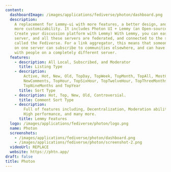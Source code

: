 ```yaml
---
content:
  dashboardImage: /images/applications/fediverse/photon/dashboard.png
  description:
    A replacement for Lemmy-ui with more features, a better design, and
    more customizability. It includes Photon UI + Lemmy (an Open-source Reddit alternative.
    Create your discussion platform with Lemmy) With Lemmy, you can easily host your
    server, and all these servers are federated, and connected to the same universe,
    called the Fediverse. For a link aggregator, this means that someone registered
    on one server can subscribe to communities elsewhere, and can have discussions
    with people on a completely different server.
  features:
    - description: All Local, Subscribed, and Moderator
      title: Listing Type
    - description:
        Active, Hot, New, Old, TopDay, TopWeek, TopMonth, TopAll, MostComments,
        NewComments, TopHour, TopSixHour, TopTwelveHour, TopThreeMonths, TopSixMonths,
        TopNineMonths and TopYear
      title: Sort Type
    - description: Hot, Top, New, Old, Controversial.
      title: Comment Sort Type
    - description:
        Full of features including, Decentralization, Moderation abilities,
        High performance, and many more.
      title: Lemmy Features
  logo: /images/applications/fediverse/photon/logo.png
  name: Photon
  screenshots:
    - /images/applications/fediverse/photon/dashboard.png
    - /images/applications/fediverse/photon/screenshot-2.png
  videoUrl: REPLACE
  website: https://phtn.app/
draft: false
title: Photon
---
```

